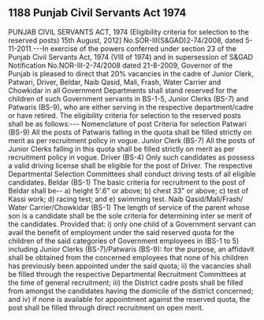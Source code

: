 ## 1188 Punjab Civil Servants Act 1974
 
PUNJAB CIVIL SERVANTS ACT, 1974
(Eligibility criteria for selection to the reserved posts)
15th August, 2012]
No.SOR-III(S&GAD)2-74/2008, dated 5-11-2011.---In exercise of the powers conferred under section 23 of the Punjab Civil Servants Act, 1974 (VIII of 1974) and in supersession of S&GAD Notification No.NOR-III-2-74/2008 dated 21-8-2009, Governor of the Punjab is pleased to direct that 20% vacancies in the cadre of Junior Clerk, Patwari, Driver, Beldar, Naib Qasid, Mali, Frash, Water Carrier and Chowkidar in all Government Departments shall stand reserved for the children of such Government servants in BS-1-5, Junior Clerks (BS-7) and Patwaris (BS-9), who are either serving in the respective department/cadre or have retired. The eligibility criteria for selection to the reserved posts shall be as follows:---
Nomenclature of post
Criteria for selection
Patwari (BS-9)
All the posts of Patwaris falling in the quota shall be filled strictly on merit as per recruitment policy in vogue.
Junior Clerk (BS-7)
All the posts of Junior Clerks falling in this quota shall be filled strictly on merit as per recruitment policy in vogue.
Driver (BS-4)
Only such candidates as possess a valid driving license shall be eligible for the post of Driver. The respective Departmental Selection Committees shall conduct driving tests of all eligible candidates.
Beldar (BS-1)
The basic criteria for recruitment to the post of Beldar shall be-- a) height 5'.6" or above; b) chest 33" or above; c) test of Kassi work; d) racing test; and e) swimming test.
Naib Qasid/Mali/Frash/ Water Carrier/Chowkidar (BS-1)
The length of service of the parent whose son is a candidate shall be the sole criteria for determining inter se merit of the candidates.
Provided that:
i) only one child of a Government servant can avail the benefit of employment under the said reserved quota for the children of the said categories of Government employees in (BS-1 to 5) including Junior Clerks (BS-7)/Patwaris (BS-9): for the purpose, an affidavit shall be obtained from the concerned employees that none of his children has previously been appointed under the said quota;
ii) the vacancies shall be filled through the respective Departmental Recruitment Committees at the time of general recruitment;
iii) the District cadre posts shall be filled from amongst the candidates having the domicile of the district concerned; and
iv) if none is available for appointment against the reserved quota, the post shall be filled through direct recruitment on open merit.

